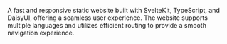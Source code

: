 A fast and responsive static website built with SvelteKit, TypeScript, and DaisyUI, offering a seamless user experience. The website supports multiple languages and utilizes efficient routing to provide a smooth navigation experience.
